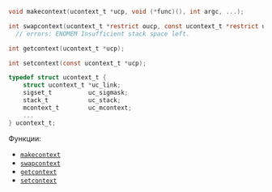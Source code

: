 ```c
void makecontext(ucontext_t *ucp, void (*func)(), int argc, ...);

int swapcontext(ucontext_t *restrict oucp, const ucontext_t *restrict ucp);
  // errors: ENOMEM Insufficient stack space left.

int getcontext(ucontext_t *ucp);

int setcontext(const ucontext_t *ucp);

typedef struct ucontext_t {
    struct ucontext_t *uc_link;
    sigset_t          uc_sigmask;
    stack_t           uc_stack;
    mcontext_t        uc_mcontext;
    ...
} ucontext_t;
```

Функции:
- [`makecontext`](https://linux.die.net/man/3/makecontext)
- [`swapcontext`](https://linux.die.net/man/3/makecontext)
- [`getcontext`](https://linux.die.net/man/3/getcontext)
- [`setcontext`](https://linux.die.net/man/3/getcontext)

